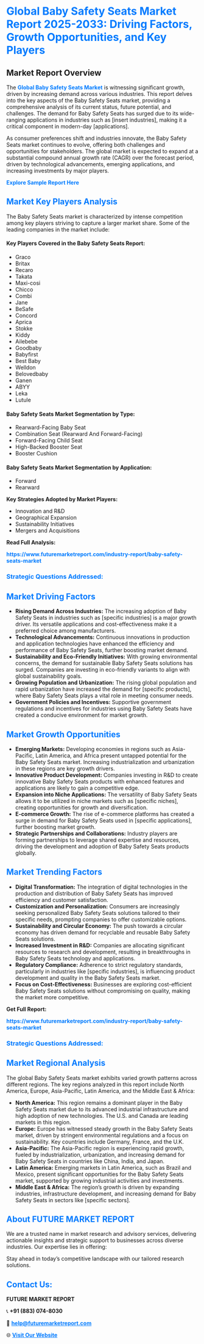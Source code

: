<h1 style="color: #007BFF;">Global Baby Safety Seats Market Report 2025-2033: Driving Factors, Growth Opportunities, and Key Players</h1>

<section id="overview">
<h2>Market Report Overview</h2>
<p>The <a href="https://www.futuremarketreport.com/industry-report/baby-safety-seats-market" style="color: #007BFF; text-decoration: none;"><strong>Global Baby Safety Seats Market</strong></a> is witnessing significant growth, driven by increasing demand across various industries. This report delves into the key aspects of the Baby Safety Seats market, providing a comprehensive analysis of its current status, future potential, and challenges. The demand for Baby Safety Seats has surged due to its wide-ranging applications in industries such as [insert industries], making it a critical component in modern-day [applications].</p>
<p>As consumer preferences shift and industries innovate, the Baby Safety Seats market continues to evolve, offering both challenges and opportunities for stakeholders. The global market is expected to expand at a substantial compound annual growth rate (CAGR) over the forecast period, driven by technological advancements, emerging applications, and increasing investments by major players.</p>
</section>

<section id="overview">
<p><a href="https://www.futuremarketreport.com/request-sample/reportId=88114" style="color: #007BFF; text-decoration: none;"><strong>Explore Sample Report Here</strong></a></p>
</section>

<section id="key-players">
<h2 style="color: #007BFF;">Market Key Players Analysis</h2>
<p>The Baby Safety Seats market is characterized by intense competition among key players striving to capture a larger market share. Some of the leading companies in the market include:</p>
<h4>Key Players Covered in the Baby Safety Seats Report:</h4>
<ul><li>Graco</li><li>Britax</li><li>Recaro</li><li>Takata</li><li>Maxi-cosi</li><li>Chicco</li><li>Combi</li><li>Jane</li><li>BeSafe</li><li>Concord</li><li>Aprica</li><li>Stokke</li><li>Kiddy</li><li>Ailebebe</li><li>Goodbaby</li><li>Babyfirst</li><li>Best Baby</li><li>Welldon</li><li>Belovedbaby</li><li>Ganen</li><li>ABYY</li><li>Leka</li><li>Lutule</li></ul>
<h4>Baby Safety Seats Market Segmentation by Type:</h4>
<ul><li>Rearward-Facing Baby Seat</li><li>Combination Seat (Rearward And Forward-Facing)</li><li>Forward-Facing Child Seat</li><li>High-Backed Booster Seat</li><li>Booster Cushion</li></ul>

<h4>Baby Safety Seats Market Segmentation by Application:</h4>
<ul><li>Forward</li><li>Rearward</li></ul>
<p><strong>Key Strategies Adopted by Market Players:</strong></p>
<ul>
<li>Innovation and R&D</li>
<li>Geographical Expansion</li>
<li>Sustainability Initiatives</li>
<li>Mergers and Acquisitions</li>
</ul>
</section>

<section>
<p><strong>Read Full Analysis: </strong></p><a href="https://www.futuremarketreport.com/industry-report/baby-safety-seats-market" style="color: #007BFF; text-decoration: none;"><strong>https://www.futuremarketreport.com/industry-report/baby-safety-seats-market</strong></a>
<h3 style="color: #007BFF;">Strategic Questions Addressed:</h3>
</section>

<section id="driving-factors">
<h2 style="color: #007BFF;">Market Driving Factors</h2>
<ul>
<li><strong>Rising Demand Across Industries:</strong> The increasing adoption of Baby Safety Seats in industries such as [specific industries] is a major growth driver. Its versatile applications and cost-effectiveness make it a preferred choice among manufacturers.</li>
<li><strong>Technological Advancements:</strong> Continuous innovations in production and application technologies have enhanced the efficiency and performance of Baby Safety Seats, further boosting market demand.</li>
<li><strong>Sustainability and Eco-Friendly Initiatives:</strong> With growing environmental concerns, the demand for sustainable Baby Safety Seats solutions has surged. Companies are investing in eco-friendly variants to align with global sustainability goals.</li>
<li><strong>Growing Population and Urbanization:</strong> The rising global population and rapid urbanization have increased the demand for [specific products], where Baby Safety Seats plays a vital role in meeting consumer needs.</li>
<li><strong>Government Policies and Incentives:</strong> Supportive government regulations and incentives for industries using Baby Safety Seats have created a conducive environment for market growth.</li>
</ul>
</section>

<section id="growth-opportunities">
<h2 style="color: #007BFF;">Market Growth Opportunities</h2>
<ul>
<li><strong>Emerging Markets:</strong> Developing economies in regions such as Asia-Pacific, Latin America, and Africa present untapped potential for the Baby Safety Seats market. Increasing industrialization and urbanization in these regions are key growth drivers.</li>
<li><strong>Innovative Product Development:</strong> Companies investing in R&D to create innovative Baby Safety Seats products with enhanced features and applications are likely to gain a competitive edge.</li>
<li><strong>Expansion into Niche Applications:</strong> The versatility of Baby Safety Seats allows it to be utilized in niche markets such as [specific niches], creating opportunities for growth and diversification.</li>
<li><strong>E-commerce Growth:</strong> The rise of e-commerce platforms has created a surge in demand for Baby Safety Seats used in [specific applications], further boosting market growth.</li>
<li><strong>Strategic Partnerships and Collaborations:</strong> Industry players are forming partnerships to leverage shared expertise and resources, driving the development and adoption of Baby Safety Seats products globally.</li>
</ul>
</section>

<section id="trending-factors">
<h2 style="color: #007BFF;">Market Trending Factors</h2>
<ul>
<li><strong>Digital Transformation:</strong> The integration of digital technologies in the production and distribution of Baby Safety Seats has improved efficiency and customer satisfaction.</li>
<li><strong>Customization and Personalization:</strong> Consumers are increasingly seeking personalized Baby Safety Seats solutions tailored to their specific needs, prompting companies to offer customizable options.</li>
<li><strong>Sustainability and Circular Economy:</strong> The push towards a circular economy has driven demand for recyclable and reusable Baby Safety Seats solutions.</li>
<li><strong>Increased Investment in R&D:</strong> Companies are allocating significant resources to research and development, resulting in breakthroughs in Baby Safety Seats technology and applications.</li>
<li><strong>Regulatory Compliance:</strong> Adherence to strict regulatory standards, particularly in industries like [specific industries], is influencing product development and quality in the Baby Safety Seats market.</li>
<li><strong>Focus on Cost-Effectiveness:</strong> Businesses are exploring cost-efficient Baby Safety Seats solutions without compromising on quality, making the market more competitive.</li>
</ul>
</section>

<section>
<p><strong>Get Full Report: </strong></p><a href="https://www.futuremarketreport.com/industry-report/baby-safety-seats-market" style="color: #007BFF; text-decoration: none;"><strong>https://www.futuremarketreport.com/industry-report/baby-safety-seats-market</strong></a>
<h3 style="color: #007BFF;">Strategic Questions Addressed:</h3>
</section>


<section id="regional-analysis">
<h2 style="color: #007BFF;">Market Regional Analysis</h2>
<p>The global Baby Safety Seats market exhibits varied growth patterns across different regions. The key regions analyzed in this report include North America, Europe, Asia-Pacific, Latin America, and the Middle East & Africa:</p>
<ul>
<li><strong>North America:</strong> This region remains a dominant player in the Baby Safety Seats market due to its advanced industrial infrastructure and high adoption of new technologies. The U.S. and Canada are leading markets in this region.</li>
<li><strong>Europe:</strong> Europe has witnessed steady growth in the Baby Safety Seats market, driven by stringent environmental regulations and a focus on sustainability. Key countries include Germany, France, and the U.K.</li>
<li><strong>Asia-Pacific:</strong> The Asia-Pacific region is experiencing rapid growth, fueled by industrialization, urbanization, and increasing demand for Baby Safety Seats in countries like China, India, and Japan.</li>
<li><strong>Latin America:</strong> Emerging markets in Latin America, such as Brazil and Mexico, present significant opportunities for the Baby Safety Seats market, supported by growing industrial activities and investments.</li>
<li><strong>Middle East & Africa:</strong> The region’s growth is driven by expanding industries, infrastructure development, and increasing demand for Baby Safety Seats in sectors like [specific sectors].</li>
</ul>
</section>

<footer>
<h2 style="color: #007BFF;">About FUTURE MARKET REPORT</h2>
<p>We are a trusted name in market research and advisory services, delivering actionable insights and strategic support to businesses across diverse industries. Our expertise lies in offering:</p>

<p>Stay ahead in today’s competitive landscape with our tailored research solutions.</p>

<h2 style="color: #007BFF;">Contact Us:</h2>
<p><strong>FUTURE MARKET REPORT</strong></p>
<p>📞 <strong>+91 (883) 074-8030</strong></p>
<p>📧 <strong><a href="mailto:help@futuremarketreport.com" style="color: #007BFF;">help@futuremarketreport.com</a></strong></p>
<p>🌐 <strong><a href="https://www.futuremarketreport.com/" style="color: #007BFF;">Visit Our Website</a></strong></p>
</footer>